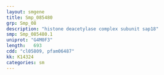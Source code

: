 ```yaml
---
layout: smgene
title: Smp_085480
grp: Smp_08
description: "histone deacetylase complex subunit sap18"
smp: Smp_085480.1
uniprot: "G4M0F3"
length:   693
cdd: "cl05809, pfam06487"
kk: K14324
categories: sm
---
```

